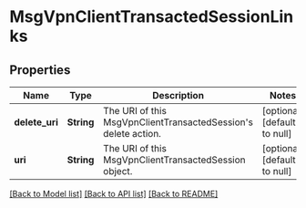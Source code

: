 # MsgVpnClientTransactedSessionLinks

## Properties
Name | Type | Description | Notes
------------ | ------------- | ------------- | -------------
**delete_uri** | **String** | The URI of this MsgVpnClientTransactedSession&#39;s delete action. | [optional] [default to null]
**uri** | **String** | The URI of this MsgVpnClientTransactedSession object. | [optional] [default to null]

[[Back to Model list]](../README.md#documentation-for-models) [[Back to API list]](../README.md#documentation-for-api-endpoints) [[Back to README]](../README.md)


